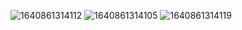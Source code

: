 
![1640861314112](https://user-images.githubusercontent.com/92424248/147766406-f718d027-b9e3-4042-a92d-e92fd0ab1ce4.jpg)
![1640861314105](https://user-images.githubusercontent.com/92424248/147766422-77d9fab2-1f0c-4ebe-87ad-89dd93d316f2.jpg)
![1640861314119](https://user-images.githubusercontent.com/92424248/147766432-cc1d741a-d5e4-43bd-a826-3a479879e066.jpg)

